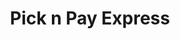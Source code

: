 ---
title: "Pick n Pay Express"
url: /durban/pick-n-pay-express-grays-inn-road/
shop: convenience
---